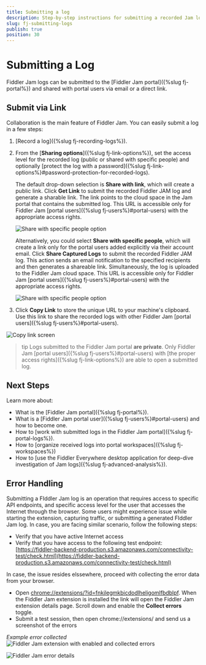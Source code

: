 ```yaml
---
title: Submitting a log 
description: Step-by-step instructions for submitting a recorded Jam log
slug: fj-submitting-logs
publish: true
position: 30
---
```



# Submitting a Log

Fiddler Jam logs can be submitted to the [Fiddler Jam portal]({%slug fj-portal%}) and shared with portal users via email or a direct link.

## Submit via Link

Collaboration is the main feature of Fiddler Jam. You can easily submit a log in a few steps:

1. [Record a log]({%slug fj-recording-logs%}).

2. From the [**Sharing options**]({%slug fj-link-options%}), set the access level for the recorded log (public or shared with specific people) and optionally [protect the log with a password]({%slug fj-link-options%}#password-protection-for-recorded-logs).

   The default drop-down selection is **Share with link**, which will create a public link. Click **Get Link** to submit the recorded Fiddler JAM log and generate a sharable link. The link points to the cloud space in the Jam portal that contains the submitted log. This URL is accessible only for Fiddler Jam [portal users]({%slug fj-users%}#portal-users) with the appropriate access rights.

   ![Share with specific people option](../images/ext/ext-images/extension-link-options-password.png)
   
   Alternatively, you could select **Share with specific people**, which will create a link only for the portal users added explicitly via their account email. Click **Share Captured Logs** to submit the recorded Fiddler JAM log. This action sends an email notification to the specified recipients and then generates a shareable link. Simultaneously, the log is uploaded to the Fiddler Jam cloud space. This URL is accessible only for Fiddler Jam [portal users]({%slug fj-users%}#portal-users) with the appropriate access rights.

   ![Share with specific people option](../images/ext/ext-images/extension-link-options-sharing-via-emails-popu.png)

3. Click **Copy Link** to store the unique URL to your machine's clipboard. Use this link to share the recorded logs with other Fiddler Jam [portal users]({%slug fj-users%}#portal-users).

![Copy link screen](../images/ext/ext-images/extension-link-options-copy-link.png)

>tip Logs submitted to the Fiddler Jam portal **are private**. Only Fiddler Jam [portal users]({%slug fj-users%}#portal-users) with [the proper access rights]({%slug fj-link-options%}) are able to open a submitted log.

## Next Steps

Learn more about:

- What is the [Fiddler Jam portal]({%slug fj-portal%}).
- What is a [Fiddler Jam portal user]({%slug fj-users%}#portal-users) and how to become one.
- How to [work with submitted logs in the Fiddler Jam portal]({%slug fj-portal-logs%}).
- How to [organize received logs into portal workspaces]({%slug fj-workspaces%})
- How to [use the Fiddler Everywhere desktop application for deep-dive investigation of Jam logs]({%slug fj-advanced-analysis%}).


## Error Handling

Submitting a FIddler Jam log is an operation that requires access to specific API endpoints, and specific access level for the user that accesses the Internet through the browser. Some users might experience issue while starting the extension, capturing traffic, or submitting a generated FIddler Jam log. In case, you are facing similar scenario, follow the following steps:

- Verify that you have active Internet access
- Verify that you have access to the following test endpoint: [https://fiddler-backend-production.s3.amazonaws.com/connectivity-test/check.html](https://fiddler-backend-production.s3.amazonaws.com/connectivity-test/check.html)

In case, the issue resides elssewhere, proceed with collecting the error data from your browser.

- Open [chrome://extensions/?id=fnkjlegmkbicdodlheligomlfbdblpf](chrome://extensions/?id=fnkjlegmkbicdodlheligomlfbdblpf). When the Fiddler Jam extension is installed the link will open the Fiddler Jam extension details page. Scroll down and enable the **Collect errors** toggle.
- Submit a test session, then open chrome://extensions/ and send us a screenshot of the errors

_Example error collected_
![Fiddler Jam extension with enabled and collected errors](../images/ext/support/fj-extension-error-logs.png)

![Fiddler Jam error details](../images/ext/support/fj-extension-error-logs-details.png)